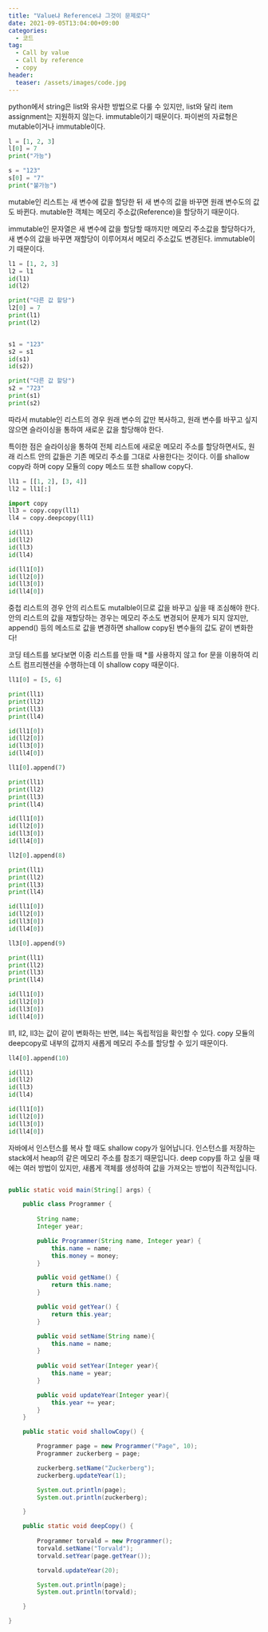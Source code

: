 ```yaml
---
title: "Value냐 Reference냐 그것이 문제로다"
date: 2021-09-05T13:04:00+09:00
categories:
  - 코드
tag:
  - Call by value
  - Call by reference
  - copy
header:
  teaser: /assets/images/code.jpg
---
```


python에서 string은 list와 유사한 방법으로 다룰 수 있지만, list와 달리 item assignment는 지원하지 않는다. immutable이기 때문이다. 파이썬의 자료형은 mutable이거나 immutable이다.

```python
l = [1, 2, 3]
l[0] = 7
print("가능")

s = "123"
s[0] = "7"
print("불가능")
```

mutable인 리스트는 새 변수에 값을 할당한 뒤 새 변수의 값을 바꾸면 원래 변수도의 값도 바뀐다. mutable한 객체는 메모리 주소값(Reference)을 할당하기 때문이다.

immutable인 문자열은 새 변수에 값을 할당할 때까지만 메모리 주소값을 할당하다가, 새 변수의 값을 바꾸면 재할당이 이루어져서 메모리 주소값도 변경된다. immutable이기 때문이다.

```python
l1 = [1, 2, 3]
l2 = l1
id(l1)
id(l2)

print("다른 값 할당")
l2[0] = 7
print(l1)
print(l2)


s1 = "123"
s2 = s1
id(s1)
id(s2))

print("다른 값 할당")
s2 = "723"
print(s1)
print(s2)
```

따라서 mutable인 리스트의 경우 원래 변수의 값만 복사하고, 원래 변수를 바꾸고 싶지 않으면 슬라이싱을 통하여 새로운 값을 할당해야 한다.

특이한 점은 슬라이싱을 통하여 전체 리스트에 새로운 메모리 주소를 할당하면서도, 원래 리스트 안의 값들은 기존 메모리 주소를 그대로 사용한다는 것이다. 이를 shallow copy라 하며 copy 모듈의 copy 메소드 또한 shallow copy다.

```python
ll1 = [[1, 2], [3, 4]]
ll2 = ll1[:]

import copy 
ll3 = copy.copy(ll1)
ll4 = copy.deepcopy(ll1)

id(ll1)
id(ll2)
id(ll3)
id(ll4)

id(ll1[0])
id(ll2[0])
id(ll3[0])
id(ll4[0])
```

중첩 리스트의 경우 안의 리스트도 mutalble이므로 값을 바꾸고 싶을 때 조심해야 한다. 안의 리스트의 값을 재할당하는 경우는 메모리 주소도 변경되어 문제가 되지 않지만, append() 등의 메소드로 값을 변경하면 shallow copy된 변수들의 값도 같이 변화한다!

코딩 테스트를 보다보면 이중 리스트를 만들 때 *를 사용하지 않고 for 문을 이용하여 리스트 컴프리헨션을 수행하는데 이 shallow copy 때문이다. 

```python
ll1[0] = [5, 6]

print(ll1)
print(ll2)
print(ll3)
print(ll4)

id(ll1[0])
id(ll2[0])
id(ll3[0])
id(ll4[0])

ll1[0].append(7)

print(ll1)
print(ll2)
print(ll3)
print(ll4)

id(ll1[0])
id(ll2[0])
id(ll3[0])
id(ll4[0])

ll2[0].append(8)

print(ll1)
print(ll2)
print(ll3)
print(ll4)

id(ll1[0])
id(ll2[0])
id(ll3[0])
id(ll4[0])

ll3[0].append(9)

print(ll1)
print(ll2)
print(ll3)
print(ll4)

id(ll1[0])
id(ll2[0])
id(ll3[0])
id(ll4[0])
```
ll1, ll2, ll3는 값이 같이 변화하는 반면, ll4는 독립적임을 확인할 수 있다. copy 모듈의 deepcopy로 내부의 값까지 새롭게 메모리 주소를 할당할 수 있기 때문이다. 

```python
ll4[0].append(10)

id(ll1)
id(ll2)
id(ll3)
id(ll4)

id(ll1[0])
id(ll2[0])
id(ll3[0])
id(ll4[0])
```

자바에서 인스턴스를 복사 할 때도 shallow copy가 일어납니다. 인스턴스를 저장하는 stack에서 heap의 같은 메모리 주소를 참조기 때문입니다. deep copy를 하고 싶을 때에는 여러 방법이 있지만, 새롭게 객체를 생성하여 값을 가져오는 방법이 직관적입니다. 

```java

public static void main(String[] args) {

    public class Programmer {
            
        String name;
        Integer year;

        public Programmer(String name, Integer year) {
            this.name = name;
            this.money = money;
        }

        public void getName() {
            return this.name;
        }

        public void getYear() {
            return this.year;
        }

        public void setName(String name){
            this.name = name;
        }
        
        public void setYear(Integer year){
            this.name = year;
        }

        public void updateYear(Integer year){
            this.year += year;
        }
    }

    public static void shallowCopy() {

        Programmer page = new Programmer("Page", 10);
        Programmer zuckerberg = page;

        zuckerberg.setName("Zuckerberg");
        zuckerberg.updateYear(1);

        System.out.println(page);
        System.out.println(zuckerberg);

    }

    public static void deepCopy() {
        
        Programmer torvald = new Programmer();
        torvald.setName("Torvald");
        torvald.setYear(page.getYear());

        torvald.updateYear(20);

        System.out.println(page);
        System.out.println(torvald);

    }

}
```
